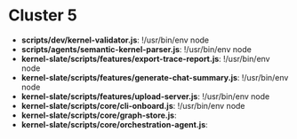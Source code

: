 # Cluster 5
- **scripts/dev/kernel-validator.js**: !/usr/bin/env node
- **scripts/agents/semantic-kernel-parser.js**: !/usr/bin/env node
- **kernel-slate/scripts/features/export-trace-report.js**: !/usr/bin/env node
- **kernel-slate/scripts/features/generate-chat-summary.js**: !/usr/bin/env node
- **kernel-slate/scripts/features/upload-server.js**: !/usr/bin/env node
- **kernel-slate/scripts/core/cli-onboard.js**: !/usr/bin/env node
- **kernel-slate/scripts/core/graph-store.js**: 
- **kernel-slate/scripts/core/orchestration-agent.js**: 
